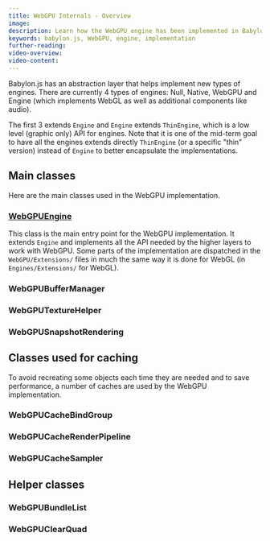 ```yaml
---
title: WebGPU Internals - Overview
image: 
description: Learn how the WebGPU engine has been implemented in Babylon.js
keywords: babylon.js, WebGPU, engine, implementation
further-reading:
video-overview:
video-content:
---
```


Babylon.js has an abstraction layer that helps implement new types of engines. There are currently 4 types of engines: Null, Native, WebGPU and Engine (which implements WebGL as well as additional components like audio).

The first 3 extends `Engine` and `Engine` extends `ThinEngine`, which is a low level (graphic only) API for engines. Note that it is one of the mid-term goal to have all the engines extends directly `ThinEngine` (or a specific "thin" version) instead of `Engine` to better encapsulate the implementations.

## Main classes
Here are the main classes used in the WebGPU implementation.

### [WebGPUEngine](/typedoc/classes/babylon.webgpuengine)
This class is the main entry point for the WebGPU implementation. It extends `Engine` and implements all the API needed by the higher layers to work with WebGPU. Some parts of the implementation are dispatched in the `WebGPU/Extensions/` files in much the same way it is done for WebGL (in `Engines/Extensions/` for WebGL).

### WebGPUBufferManager

### WebGPUTextureHelper

### WebGPUSnapshotRendering

## Classes used for caching
To avoid recreating some objects each time they are needed and to save performance, a number of caches are used by the WebGPU implementation.

### WebGPUCacheBindGroup

### WebGPUCacheRenderPipeline

### WebGPUCacheSampler

## Helper classes


### WebGPUBundleList

### WebGPUClearQuad